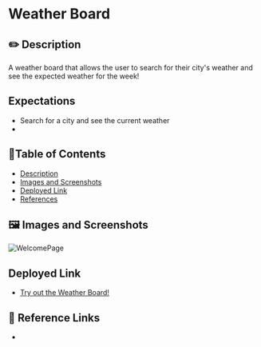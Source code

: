 #  Weather Board 

## ✏️ Description
 A weather board that allows the user to search for their city's weather and see the expected weather for the week!

## Expectations
- Search for a city and see the current weather
- 

## 📜Table of Contents
- [Description](#description)
- [Images and Screenshots](#images-and-screenshots)
- [Deployed Link](#deployed-Link)
- [References](#References)

## 🖼️ Images and Screenshots
 ![WelcomePage](insertlink)
 


## Deployed Link
 - [Try out the Weather Board!](https://zzzbia.github.io/weatherboard/)
 


## 📝 Reference Links
- 
